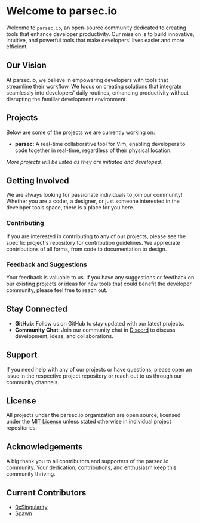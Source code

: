 # Welcome to parsec.io

Welcome to `parsec.io`, an open-source community dedicated to creating tools that enhance developer productivity. Our mission is to build innovative, intuitive, and powerful tools that make developers' lives easier and more efficient.

## Our Vision

At parsec.io, we believe in empowering developers with tools that streamline their workflow. We focus on creating solutions that integrate seamlessly into developers' daily routines, enhancing productivity without disrupting the familiar development environment.

## Projects

Below are some of the projects we are currently working on:

- **parsec**: A real-time collaborative tool for Vim, enabling developers to code together in real-time, regardless of their physical location.

_More projects will be listed as they are initiated and developed._

## Getting Involved

We are always looking for passionate individuals to join our community! Whether you are a coder, a designer, or just someone interested in the developer tools space, there is a place for you here.

### Contributing

If you are interested in contributing to any of our projects, please see the specific project's repository for contribution guidelines. We appreciate contributions of all forms, from code to documentation to design.

### Feedback and Suggestions

Your feedback is valuable to us. If you have any suggestions or feedback on our existing projects or ideas for new tools that could benefit the developer community, please feel free to reach out.

## Stay Connected

- **GitHub**: Follow us on GitHub to stay updated with our latest projects.
- **Community Chat**: Join our community chat in [Discord](https://discord.gg/KtJkmmEZM2) to discuss development, ideas, and collaborations.

## Support

If you need help with any of our projects or have questions, please open an issue in the respective project repository or reach out to us through our community channels.

## License

All projects under the parsec.io organization are open source, licensed under the [MIT License](LICENSE) unless stated otherwise in individual project repositories.

## Acknowledgements

A big thank you to all contributors and supporters of the parsec.io community. Your dedication, contributions, and enthusiasm keep this community thriving.

## Current Contributors
- [0xSingularity](https://github.com/0x-Singularity)
- [Spawn](https://github.com/themanwiththeplan-eng)

